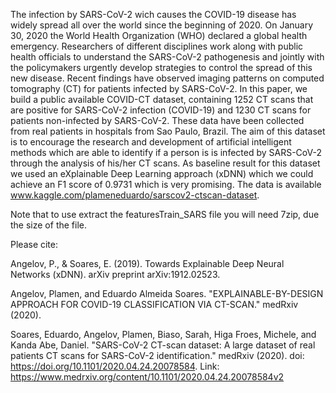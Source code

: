The infection by SARS-CoV-2 wich causes the COVID-19 disease has widely spread all over the world since the beginning of 2020.
On January 30, 2020 the World Health Organization (WHO) declared a global health emergency.
Researchers of different disciplines work along with public health officials to understand the SARS-CoV-2 pathogenesis and jointly with the policymakers urgently develop strategies to control the spread of this new disease.
Recent findings have observed imaging patterns on computed tomography (CT) for patients infected by SARS-CoV-2. 
In this paper, we build a public available COVID-CT dataset, containing 1252 CT scans that are positive for SARS-CoV-2 infection (COVID-19) and 1230 CT scans for patients non-infected by SARS-CoV-2. 
These data have been collected from real patients in hospitals from Sao Paulo, Brazil. 
The aim of this dataset is to encourage the research and development of artificial intelligent methods which are able to identify if a person is is infected by SARS-CoV-2 through the analysis of his/her CT scans. 
As baseline result for this dataset we used an eXplainable Deep Learning approach (xDNN) which we could achieve an F1 score of 0.9731 which is very promising.
The data is available www.kaggle.com/plameneduardo/sarscov2-ctscan-dataset.

Note that to use extract the featuresTrain_SARS file you will need 7zip, due the size of the file.

Please cite: 

Angelov, P., & Soares, E. (2019). Towards Explainable Deep Neural Networks (xDNN). arXiv preprint arXiv:1912.02523.

Angelov, Plamen, and Eduardo Almeida Soares. "EXPLAINABLE-BY-DESIGN APPROACH FOR COVID-19 CLASSIFICATION VIA CT-SCAN." medRxiv (2020).

Soares, Eduardo, Angelov, Plamen, Biaso, Sarah, Higa Froes, Michele, and Kanda Abe, Daniel. "SARS-CoV-2 CT-scan dataset: A large dataset of real patients CT scans for SARS-CoV-2 identification." medRxiv (2020). doi: https://doi.org/10.1101/2020.04.24.20078584.
Link: https://www.medrxiv.org/content/10.1101/2020.04.24.20078584v2


